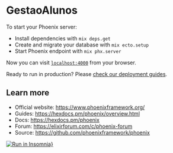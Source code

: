 # GestaoAlunos

To start your Phoenix server:

  * Install dependencies with `mix deps.get`
  * Create and migrate your database with `mix ecto.setup`
  * Start Phoenix endpoint with `mix phx.server`

Now you can visit [`localhost:4000`](http://localhost:4000) from your browser.

Ready to run in production? Please [check our deployment guides](https://hexdocs.pm/phoenix/deployment.html).

## Learn more

  * Official website: https://www.phoenixframework.org/
  * Guides: https://hexdocs.pm/phoenix/overview.html
  * Docs: https://hexdocs.pm/phoenix
  * Forum: https://elixirforum.com/c/phoenix-forum
  * Source: https://github.com/phoenixframework/phoenix

[![Run in Insomnia}](https://insomnia.rest/images/run.svg)](https://insomnia.rest/run/?label=students-api&uri=https%3A%2F%2Fraw.githubusercontent.com%2FVinny1892%2Fgestao-alunos-api%2Fdeveloper%2Futils%2FInsomnia_2020-10-27)
